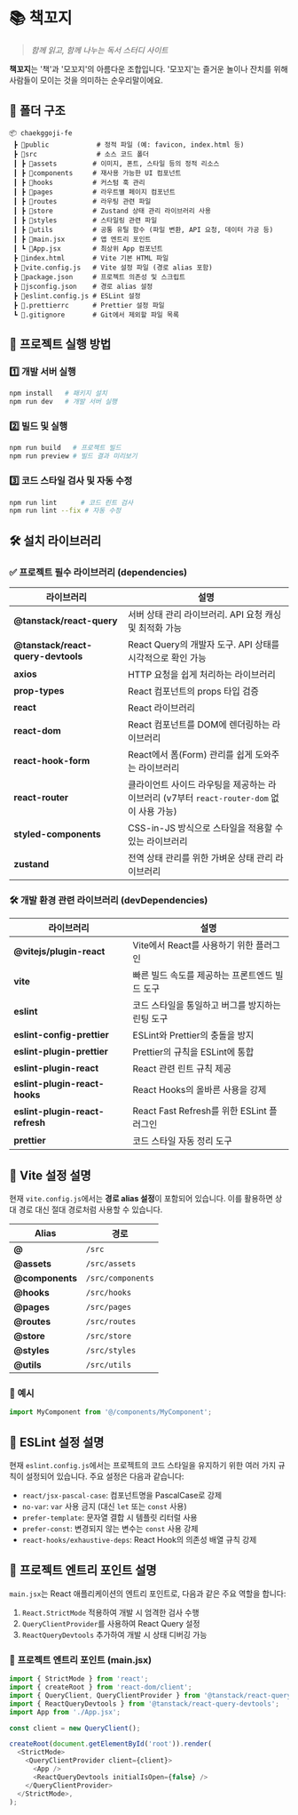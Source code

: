 # 📚 책꼬지

> _함께 읽고, 함께 나누는 독서 스터디 사이트_

**책꼬지**는 '책'과 '모꼬지'의 아름다운 조합입니다.
'모꼬지'는 즐거운 놀이나 잔치를 위해 사람들이 모이는 것을 의미하는 순우리말이에요.

## 📂 폴더 구조

```
📦 chaekggoji-fe
 ┣ 📂public            # 정적 파일 (예: favicon, index.html 등)
 ┣ 📂src               # 소스 코드 폴더
 ┃ ┣ 📂assets         # 이미지, 폰트, 스타일 등의 정적 리소스
 ┃ ┣ 📂components     # 재사용 가능한 UI 컴포넌트
 ┃ ┣ 📂hooks          # 커스텀 훅 관리
 ┃ ┣ 📂pages          # 라우트별 페이지 컴포넌트
 ┃ ┣ 📂routes         # 라우팅 관련 파일
 ┃ ┣ 📂store          # Zustand 상태 관리 라이브러리 사용
 ┃ ┣ 📂styles         # 스타일링 관련 파일
 ┃ ┣ 📂utils          # 공통 유틸 함수 (파일 변환, API 요청, 데이터 가공 등)
 ┃ ┣ 📜main.jsx       # 앱 엔트리 포인트
 ┃ ┗ 📜App.jsx        # 최상위 App 컴포넌트
 ┣ 📜index.html       # Vite 기본 HTML 파일
 ┣ 📜vite.config.js   # Vite 설정 파일 (경로 alias 포함)
 ┣ 📜package.json     # 프로젝트 의존성 및 스크립트
 ┣ 📜jsconfig.json    # 경로 alias 설정
 ┣ 📜eslint.config.js # ESLint 설정
 ┣ 📜.prettierrc      # Prettier 설정 파일
 ┗ 📜.gitignore       # Git에서 제외할 파일 목록
```

## 🚀 프로젝트 실행 방법

### 1️⃣ 개발 서버 실행

```sh
npm install   # 패키지 설치
npm run dev   # 개발 서버 실행
```

### 2️⃣ 빌드 및 실행

```sh
npm run build   # 프로젝트 빌드
npm run preview # 빌드 결과 미리보기
```

### 3️⃣ 코드 스타일 검사 및 자동 수정

```sh
npm run lint      # 코드 린트 검사
npm run lint --fix # 자동 수정
```

## 🛠️ 설치 라이브러리

### ✅ **프로젝트 필수 라이브러리 (dependencies)**

| 라이브러리                         | 설명                                                                                      |
| ---------------------------------- | ----------------------------------------------------------------------------------------- |
| **@tanstack/react-query**          | 서버 상태 관리 라이브러리. API 요청 캐싱 및 최적화 가능                                   |
| **@tanstack/react-query-devtools** | React Query의 개발자 도구. API 상태를 시각적으로 확인 가능                                |
| **axios**                          | HTTP 요청을 쉽게 처리하는 라이브러리                                                      |
| **prop-types**                     | React 컴포넌트의 props 타입 검증                                                          |
| **react**                          | React 라이브러리                                                                          |
| **react-dom**                      | React 컴포넌트를 DOM에 렌더링하는 라이브러리                                              |
| **react-hook-form**                | React에서 폼(Form) 관리를 쉽게 도와주는 라이브러리                                        |
| **react-router**                   | 클라이언트 사이드 라우팅을 제공하는 라이브러리 (v7부터 `react-router-dom` 없이 사용 가능) |
| **styled-components**              | CSS-in-JS 방식으로 스타일을 적용할 수 있는 라이브러리                                     |
| **zustand**                        | 전역 상태 관리를 위한 가벼운 상태 관리 라이브러리                                         |

### 🛠 **개발 환경 관련 라이브러리 (devDependencies)**

| 라이브러리                      | 설명                                             |
| ------------------------------- | ------------------------------------------------ |
| **@vitejs/plugin-react**        | Vite에서 React를 사용하기 위한 플러그인          |
| **vite**                        | 빠른 빌드 속도를 제공하는 프론트엔드 빌드 도구   |
| **eslint**                      | 코드 스타일을 통일하고 버그를 방지하는 린팅 도구 |
| **eslint-config-prettier**      | ESLint와 Prettier의 충돌을 방지                  |
| **eslint-plugin-prettier**      | Prettier의 규칙을 ESLint에 통합                  |
| **eslint-plugin-react**         | React 관련 린트 규칙 제공                        |
| **eslint-plugin-react-hooks**   | React Hooks의 올바른 사용을 강제                 |
| **eslint-plugin-react-refresh** | React Fast Refresh를 위한 ESLint 플러그인        |
| **prettier**                    | 코드 스타일 자동 정리 도구                       |

## 📂 **Vite 설정 설명**

현재 `vite.config.js`에서는 **경로 alias 설정**이 포함되어 있습니다. 이를 활용하면 상대 경로 대신 절대 경로처럼 사용할 수 있습니다.

| Alias           | 경로              |
| --------------- | ----------------- |
| **@**           | `/src`            |
| **@assets**     | `/src/assets`     |
| **@components** | `/src/components` |
| **@hooks**      | `/src/hooks`      |
| **@pages**      | `/src/pages`      |
| **@routes**     | `/src/routes`     |
| **@store**      | `/src/store`      |
| **@styles**     | `/src/styles`     |
| **@utils**      | `/src/utils`      |

### 📌 **예시**

```js
import MyComponent from '@/components/MyComponent';
```

## 📂 **ESLint 설정 설명**

현재 `eslint.config.js`에서는 프로젝트의 코드 스타일을 유지하기 위한 여러 가지 규칙이 설정되어 있습니다. 주요 설정은 다음과 같습니다:

- `react/jsx-pascal-case`: 컴포넌트명을 PascalCase로 강제
- `no-var`: `var` 사용 금지 (대신 `let` 또는 `const` 사용)
- `prefer-template`: 문자열 결합 시 템플릿 리터럴 사용
- `prefer-const`: 변경되지 않는 변수는 `const` 사용 강제
- `react-hooks/exhaustive-deps`: React Hook의 의존성 배열 규칙 강제

## 📂 **프로젝트 엔트리 포인트 설명**

`main.jsx`는 React 애플리케이션의 엔트리 포인트로, 다음과 같은 주요 역할을 합니다:

1. `React.StrictMode` 적용하여 개발 시 엄격한 검사 수행
2. `QueryClientProvider`를 사용하여 React Query 설정
3. `ReactQueryDevtools` 추가하여 개발 시 상태 디버깅 가능

### 📌 **프로젝트 엔트리 포인트 (main.jsx)**

```js
import { StrictMode } from 'react';
import { createRoot } from 'react-dom/client';
import { QueryClient, QueryClientProvider } from '@tanstack/react-query';
import { ReactQueryDevtools } from '@tanstack/react-query-devtools';
import App from './App.jsx';

const client = new QueryClient();

createRoot(document.getElementById('root')).render(
  <StrictMode>
    <QueryClientProvider client={client}>
      <App />
      <ReactQueryDevtools initialIsOpen={false} />
    </QueryClientProvider>
  </StrictMode>,
);
```
